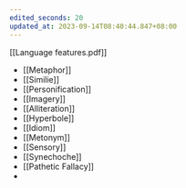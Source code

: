 ```yaml
---
edited_seconds: 20
updated_at: 2023-09-14T08:40:44.847+08:00
---
```

[[Language features.pdf]]


- [[Metaphor]]
- [[Similie]]
- [[Personification]]
- [[Imagery]]
- [[Alliteration]]
- [[Hyperbole]]
- [[Idiom]]
- [[Metonym]]
- [[Sensory]]
- [[Synechoche]]
- [[Pathetic Fallacy]]
- 